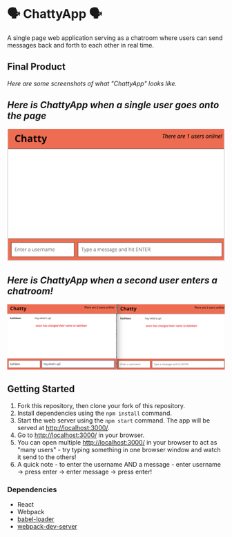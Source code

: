 # **🗣️ ChattyApp 🗣️**

A single page web application serving as a chatroom where users can send messages back and forth to each other in real time.

## Final Product
_*Here are some screenshots of what "ChattyApp" looks like.*_

## _Here is ChattyApp when a single user goes onto the page_
![Alt text](https://github.com/kathleenpearce/chattyApp/blob/master/chatty%20app%20first%20page.png?raw=true)

## _Here is ChattyApp when a second user enters a chatroom!_
![Alt text](https://github.com/kathleenpearce/chattyApp/blob/master/chattyapp%20second%20page.png?raw=true)


## Getting Started

1. Fork this repository, then clone your fork of this repository.
2. Install dependencies using the `npm install` command.
3. Start the web server using the `npm start` command. The app will be served at <http://localhost:3000/>.
4. Go to <http://localhost:3000/> in your browser.
5. You can open multiple <http://localhost:3000/> in your browser to act as "many users" - try typing something in one browser window and watch it send to the others!
6. A quick note - to enter the username AND a message - enter username -> press enter -> enter message -> press enter!


### Dependencies

* React
* Webpack
* [babel-loader](https://github.com/babel/babel-loader)
* [webpack-dev-server](https://github.com/webpack/webpack-dev-server)

